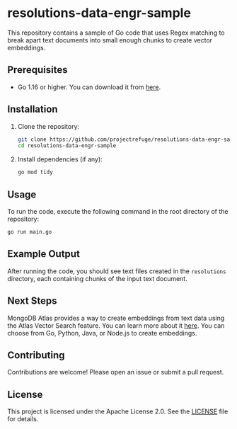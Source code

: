 # resolutions-data-engr-sample

This repository contains a sample of Go code that uses Regex matching to break apart text documents into small enough chunks to create vector embeddings.

## Prerequisites

- Go 1.16 or higher. You can download it from [here](https://golang.org/dl/).

## Installation

1. Clone the repository:
    ```bash
    git clone https://github.com/projectrefuge/resolutions-data-engr-sample.git
    cd resolutions-data-engr-sample
    ```

2. Install dependencies (if any):
    ```bash
    go mod tidy
    ```

## Usage

To run the code, execute the following command in the root directory of the repository:
```bash
go run main.go
```

## Example Output

After running the code, you should see text files created in the `resolutions` directory, each containing chunks of the input text document.

## Next Steps

MongoDB Atlas provides a way to create embeddings from text data using the Atlas Vector Search feature. You can learn more about it [here](https://www.mongodb.com/docs/atlas/atlas-vector-search/create-embeddings/). You can choose from Go, Python, Java, or Node.js to create embeddings.

## Contributing

Contributions are welcome! Please open an issue or submit a pull request.

## License

This project is licensed under the Apache License 2.0. See the [LICENSE](LICENSE) file for details.